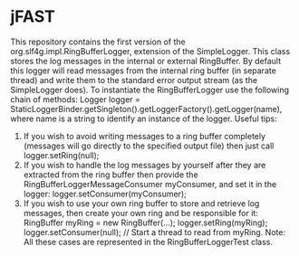 # jFAST
This repository contains the first version of the org.slf4g.impl.RingBufferLogger, extension of the SimpleLogger.  This class stores the log messages in the internal or external RingBuffer. By default this logger will read messages from the internal ring buffer (in separate thread) and write them to the standard error output stream (as the SimpleLogger does). To instantiate the RingBufferLogger use the following chain of methods:
Logger logger = StaticLoggerBinder.getSingleton().getLoggerFactory().getLogger(name), 
where name is a string to identify an instance of the logger.
Useful tips:
1.	If you wish to avoid writing messages to a ring buffer completely (messages will go directly to the specified output file) then just call 
logger.setRing(null);
2.	If you wish to handle the log messages by yourself after they are extracted from the ring buffer then provide the RingBufferLoggerMessageConsumer myConsumer, and set it in the logger: 
logger.setConsumer(myConsumer);
3.	If you wish to use your own ring buffer to store and retrieve log messages, then create your own ring and be responsible for it:
RingBuffer myRing = new RingBuffer(…);
logger.setRing(myRing);
logger.setConsumer(null);
// Start a thread to read from myRing.
Note: All these cases are represented in the RingBufferLoggerTest class.

